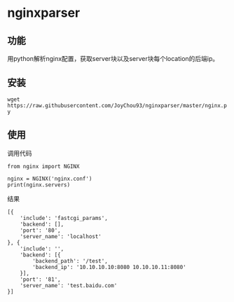 # nginxparser

## 功能

用python解析nginx配置，获取server块以及server块每个location的后端ip。

## 安装

`wget https://raw.githubusercontent.com/JoyChou93/nginxparser/master/nginx.py`

## 使用

调用代码

``` 
from nginx import NGINX

nginx = NGINX('nginx.conf')
print(nginx.servers)
```


结果

``` 
[{
	'include': 'fastcgi_params',
	'backend': [],
	'port': '80',
	'server_name': 'localhost'
}, {
	'include': '',
	'backend': [{
		'backend_path': '/test',
		'backend_ip': '10.10.10.10:8080 10.10.10.11:8080'
	}],
	'port': '81',
	'server_name': 'test.baidu.com'
}]
```